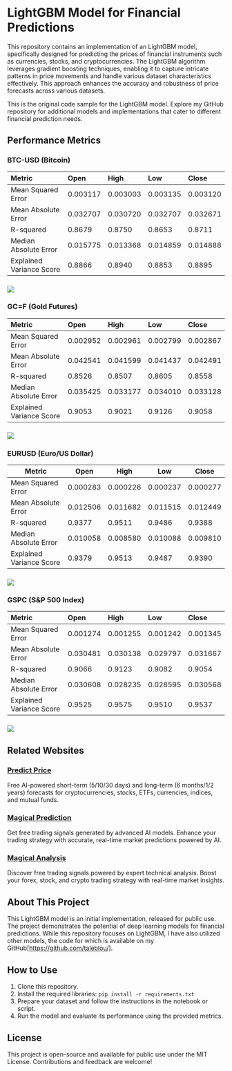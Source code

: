 # **LightGBM Model for Financial Predictions**

This repository contains an implementation of an LightGBM model, specifically designed for predicting the prices of financial instruments such as currencies, stocks, and cryptocurrencies. The LightGBM algorithm leverages gradient boosting techniques, enabling it to capture intricate patterns in price movements and handle various dataset characteristics effectively. This approach enhances the accuracy and robustness of price forecasts across various datasets.

This is the original code sample for the LightGBM model. Explore my GitHub repository for additional models and implementations that cater to different financial prediction needs.

## **Performance Metrics**

### 

### **BTC-USD (Bitcoin)**

| Metric | Open | High | Low | Close |
| :---- | :---- | :---- | :---- | :---- |
| Mean Squared Error | 0.003117 | 0.003003 | 0.003135 | 0.003120 |
| Mean Absolute Error | 0.032707 | 0.030720 | 0.032707 | 0.032671 |
| R-squared | 0.8679 | 0.8750 | 0.8653 | 0.8711 |
| Median Absolute Error | 0.015775 | 0.013368 | 0.014859 | 0.014888 |
| Explained Variance Score | 0.8866 | 0.8940 | 0.8853 | 0.8895 |

### **![][image1]**

### **GC=F (Gold Futures)**

| Metric | Open | High | Low | Close |
| :---- | :---- | :---- | :---- | :---- |
| Mean Squared Error | 0.002952 | 0.002961 | 0.002799 | 0.002867 |
| Mean Absolute Error | 0.042541 | 0.041599 | 0.041437 | 0.042491 |
| R-squared | 0.8526 | 0.8507 | 0.8605 | 0.8558 |
| Median Absolute Error | 0.035425 | 0.033177 | 0.034010 | 0.033128 |
| Explained Variance Score | 0.9053 | 0.9021 | 0.9126 | 0.9058 |

### **![][image2]**

### **EURUSD (Euro/US Dollar)**

| Metric | Open | High | Low | Close |
| ----- | ----- | ----- | ----- | ----- |
| Mean Squared Error | 0.000283 | 0.000226 | 0.000237 | 0.000277 |
| Mean Absolute Error | 0.012506 | 0.011682 | 0.011515 | 0.012449 |
| R-squared | 0.9377 | 0.9511 | 0.9486 | 0.9388 |
| Median Absolute Error | 0.010058 | 0.008580 | 0.010088 | 0.009810 |
| Explained Variance Score | 0.9379 | 0.9513 | 0.9487 | 0.9390 |



### **![][image3]**

### **GSPC (S\&P 500 Index)**

| Metric | Open | High | Low | Close |
| :---- | :---- | :---- | :---- | :---- |
| Mean Squared Error | 0.001274 | 0.001255 | 0.001242 | 0.001345 |
| Mean Absolute Error | 0.030481 | 0.030138 | 0.029797 | 0.031667 |
| R-squared | 0.9066 | 0.9123 | 0.9082 | 0.9054 |
| Median Absolute Error | 0.030608 | 0.028235 | 0.028595 | 0.030568 |
| Explained Variance Score | 0.9525 | 0.9575 | 0.9510 | 0.9537 |

### **![][image4]**

## **Related Websites**

### [**Predict Price**](https://predict-price.com/)

Free AI-powered short-term (5/10/30 days) and long-term (6 months/1/2 years) forecasts for cryptocurrencies, stocks, ETFs, currencies, indices, and mutual funds.

### [**Magical Prediction**](https://magicalprediction.com/)

Get free trading signals generated by advanced AI models. Enhance your trading strategy with accurate, real-time market predictions powered by AI.

### [**Magical Analysis**](https://magicalanalysis.com/)

Discover free trading signals powered by expert technical analysis. Boost your forex, stock, and crypto trading strategy with real-time market insights.

## **About This Project**

This LightGBM model is an initial implementation, released for public use. The project demonstrates the potential of deep learning models for financial predictions. While this repository focuses on LightGBM, I have also utilized other models, the code for which is available on my GitHub[https://github.com/taleblou/].

## **How to Use**

1. Clone this repository.  
2. Install the required libraries: `pip install -r requirements.txt`  
3. Prepare your dataset and follow the instructions in the notebook or script.  
4. Run the model and evaluate its performance using the provided metrics.

## **License**

This project is open-source and available for public use under the MIT License. Contributions and feedback are welcome\!

[image1]: <https://raw.githubusercontent.com/taleblou/LightGBM-Price-Prediction/refs/heads/main/Plot/LightGBM_BTC-USD.png>
[image2]: <https://raw.githubusercontent.com/taleblou/LightGBM-Price-Prediction/refs/heads/main/Plot/LightGBM_GC%3DF.png>
[image3]: <https://raw.githubusercontent.com/taleblou/LightGBM-Price-Prediction/refs/heads/main/Plot/LightGBM_EURUSD%3DX.png>
[image4]: <https://raw.githubusercontent.com/taleblou/LightGBM-Price-Prediction/refs/heads/main/Plot/LightGBM_%5EGSPC.png>
